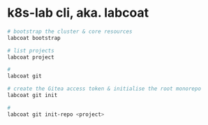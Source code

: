 # k8s-lab cli, aka. labcoat

```bash
# bootstrap the cluster & core resources
labcoat bootstrap

# list projects
labcoat project

#
labcoat git

# create the Gitea access token & initialise the root monorepo
labcoat git init

#
labcoat git init-repo <project>
```
